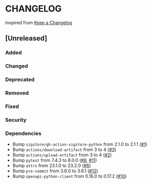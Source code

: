 # CHANGELOG
Inspired from [Keep a Changelog](https://keepachangelog.com/en/1.0.0/)

## [Unreleased]
### Added
### Changed
### Deprecated
### Removed
### Fixed
### Security
### Dependencies
- Bump `sigstore/gh-action-sigstore-python` from 2.1.0 to 2.1.1 ([#1](https://github.com/MechanicalFlower/godot-asset-library-client/pull/1))
- Bump `actions/download-artifact` from 3 to 4 ([#3](https://github.com/MechanicalFlower/godot-asset-library-client/pull/3))
- Bump `actions/upload-artifact` from 3 to 4 ([#2](https://github.com/MechanicalFlower/godot-asset-library-client/pull/2))
- Bump `pytest` from 7.4.3 to 8.0.0 ([#8](https://github.com/MechanicalFlower/godot-asset-library-client/pull/8), [#11](https://github.com/MechanicalFlower/godot-asset-library-client/pull/11))
- Bump `attrs` from 23.1.0 to 23.2.0 ([#6](https://github.com/MechanicalFlower/godot-asset-library-client/pull/6))
- Bump `pre-commit` from 3.6.0 to 3.6.1 ([#12](https://github.com/MechanicalFlower/godot-asset-library-client/pull/12))
- Bump `openapi-python-client` from 0.16.0 to 0.17.2 ([#10](https://github.com/MechanicalFlower/godot-asset-library-client/pull/10))
